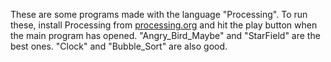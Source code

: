 These are some programs made with the language "Processing". To run these, install Processing from [processing.org](https://processing.org/) and hit the play button when the main program has opened. "Angry_Bird_Maybe" and "StarField" are the best ones. "Clock" and "Bubble_Sort" are also good.
